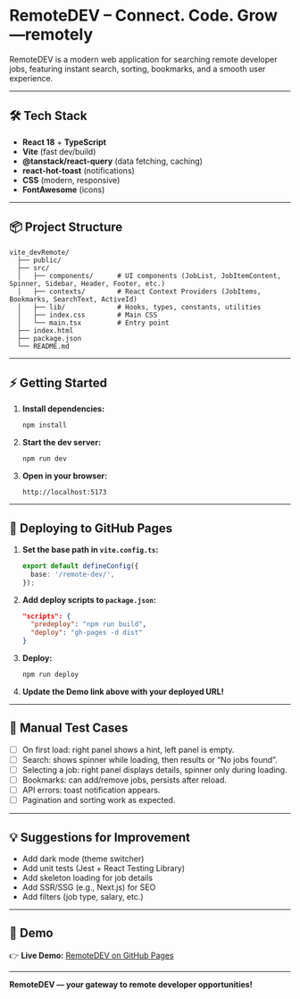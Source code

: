# RemoteDEV – Connect. Code. Grow—remotely

RemoteDEV is a modern web application for searching remote developer jobs, featuring instant search, sorting, bookmarks, and a smooth user experience.

---

## 🛠️ Tech Stack

- **React 18** + **TypeScript**
- **Vite** (fast dev/build)
- **@tanstack/react-query** (data fetching, caching)
- **react-hot-toast** (notifications)
- **CSS** (modern, responsive)
- **FontAwesome** (icons)

---

## 📦 Project Structure

```
vite_devRemote/
  ├── public/
  ├── src/
  │   ├── components/      # UI components (JobList, JobItemContent, Spinner, Sidebar, Header, Footer, etc.)
  │   ├── contexts/        # React Context Providers (JobItems, Bookmarks, SearchText, ActiveId)
  │   ├── lib/             # Hooks, types, constants, utilities
  │   ├── index.css        # Main CSS
  │   └── main.tsx         # Entry point
  ├── index.html
  ├── package.json
  └── README.md
```

---

## ⚡️ Getting Started

1. **Install dependencies:**
   ```bash
   npm install
   ```
2. **Start the dev server:**
   ```bash
   npm run dev
   ```
3. **Open in your browser:**
   ```
   http://localhost:5173
   ```

---

## 🚀 Deploying to GitHub Pages

1. **Set the base path in `vite.config.ts`:**
   ```ts
   export default defineConfig({
     base: '/remote-dev/', 
   });
   ```
2. **Add deploy scripts to `package.json`:**
   ```json
   "scripts": {
     "predeploy": "npm run build",
     "deploy": "gh-pages -d dist"
   }
   ```
3. **Deploy:**
   ```bash
   npm run deploy
   ```
4. **Update the Demo link above with your deployed URL!**

---

## 🧪 Manual Test Cases

- [ ] On first load: right panel shows a hint, left panel is empty.
- [ ] Search: shows spinner while loading, then results or “No jobs found”.
- [ ] Selecting a job: right panel displays details, spinner only during loading.
- [ ] Bookmarks: can add/remove jobs, persists after reload.
- [ ] API errors: toast notification appears.
- [ ] Pagination and sorting work as expected.

---

## 💡 Suggestions for Improvement

- Add dark mode (theme switcher)
- Add unit tests (Jest + React Testing Library)
- Add skeleton loading for job details
- Add SSR/SSG (e.g., Next.js) for SEO
- Add filters (job type, salary, etc.)

---

## 🚀 Demo

👉 **Live Demo:** [RemoteDEV on GitHub Pages](https://viacheslav-saprykin.github.io/vite-remotedev)

---

**RemoteDEV — your gateway to remote developer opportunities!**
